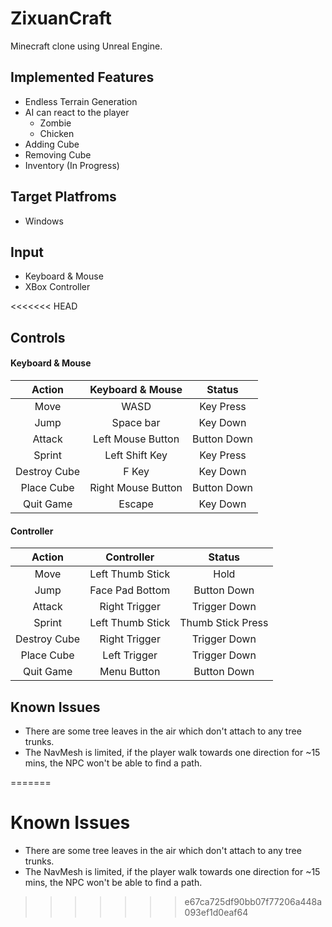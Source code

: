 # ZixuanCraft
Minecraft clone using Unreal Engine.

## Implemented Features
- Endless Terrain Generation
- AI can react to the player
    - Zombie
    - Chicken
- Adding Cube
- Removing Cube
- Inventory (In Progress)

## Target Platfroms
- Windows

## Input
- Keyboard & Mouse
- XBox Controller

<<<<<<< HEAD
## Controls
#### Keyboard & Mouse
| Action        | Keyboard & Mouse   | Status             |
|:-------------:| :-----------------:|:------------------:|
| Move          | WASD               | Key Press          |
| Jump          | Space bar          | Key Down           |
| Attack        | Left Mouse Button  | Button Down        |
| Sprint        | Left Shift Key     | Key Press          |
| Destroy Cube  | F Key              | Key Down           |
| Place Cube    | Right Mouse Button | Button Down        |
| Quit Game     | Escape             | Key Down           |

#### Controller
| Action        | Controller         | Status             |
|:-------------:|:------------------:|:------------------:|
| Move          | Left Thumb Stick   | Hold               |
| Jump          | Face Pad Bottom    | Button Down        |
| Attack        | Right Trigger      | Trigger Down       |
| Sprint        | Left Thumb Stick   | Thumb Stick Press  |
| Destroy Cube  | Right Trigger      | Trigger Down       |
| Place Cube    | Left Trigger       | Trigger Down       |
| Quit Game     | Menu Button        | Button Down        |

## Known Issues
- There are some tree leaves in the air which don't attach to any tree trunks.
- The NavMesh is limited, if the player walk towards one direction for ~15 mins, the NPC won't be able to find a path.

=======
# Known Issues
- There are some tree leaves in the air which don't attach to any tree trunks.
- The NavMesh is limited, if the player walk towards one direction for ~15 mins, the NPC won't be able to find a path.
>>>>>>> e67ca725df90bb07f77206a448a093ef1d0eaf64
